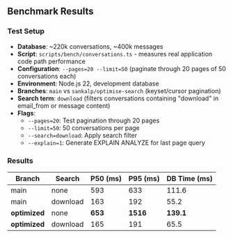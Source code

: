 ## Benchmark Results

### Test Setup
- **Database**: ~220k conversations, ~400k messages
- **Script**: `scripts/bench/conversations.ts` - measures real application code path performance
- **Configuration**: `--pages=20 --limit=50` (paginate through 20 pages of 50 conversations each)
- **Environment**: Node.js 22, development database
- **Branches**: `main` vs `sankalp/optimise-search` (keyset/cursor pagination)
- **Search term**: `download` (filters conversations containing "download" in email_from or message content)
- **Flags**:
  - `--pages=20`: Test pagination through 20 pages
  - `--limit=50`: 50 conversations per page  
  - `--search=download`: Apply search filter
  - `--explain=1`: Generate EXPLAIN ANALYZE for last page query

### Results

| Branch | Search | P50 (ms) | P95 (ms) | DB Time (ms) |
|--------|--------|----------|----------|--------------|
| main | none | 593 | 633 | 111.6 |
| main | download | 163 | 192 | 55.2 |
| **optimized** | none | **653** | **1516** | **139.1** |
| **optimized** | download | 165 | 191 | 65.5 |
